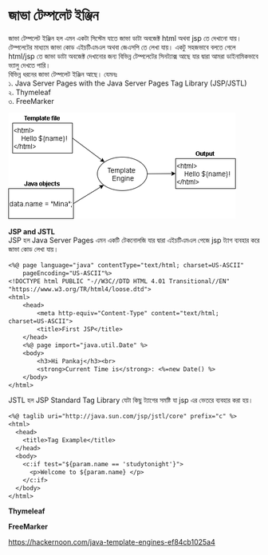 # জাভা টেম্পলেট ইঞ্জিন

জাভা টেম্পলেট ইঞ্জিন হল এমন একটা সিস্টেম যাতে জাভা ডাটা অবজেক্ট html অথবা jsp তে দেখানো যায়। টেম্পলেটের মাধ্যমে জাভা কোড এইচটিএমএল অথবা জেএসপি তে লেখা যায়। একটু সহজভাবে বলতে গেলে html/jsp তে জাভা ডাটা অবজেক্ট দেখানোর জন্য বিভিন্ন টেম্পলেটের সিনট্যাক্স আছে যার দ্বারা আমরা ডাইনামিকভাবে ভ্যালু দেখতে পারি।                
বিভিন্ন ধরনের জাভা টেম্পলেট ইঞ্জিন আছে। যেমনঃ       
১. Java Server Pages with the Java Server Pages Tag Library (JSP/JSTL)                  
২. Thymeleaf                
৩. FreeMarker                  

<img src="Images/Template Engine.png" />

**JSP and JSTL**                                   
JSP হল Java Server Pages এমন একটি টেকনোলজি যার দ্বারা এইচটিএমএল পেজে jsp ট্যাগ ব্যবহার করে জাভা কোড লেখা যায়।              
```
<%@ page language="java" contentType="text/html; charset=US-ASCII"
    pageEncoding="US-ASCII"%>
<!DOCTYPE html PUBLIC "-//W3C//DTD HTML 4.01 Transitional//EN" "https://www.w3.org/TR/html4/loose.dtd">
<html>
	<head>
		<meta http-equiv="Content-Type" content="text/html; charset=US-ASCII">
		<title>First JSP</title>
	</head>
	<%@ page import="java.util.Date" %>
	<body>
		<h3>Hi Pankaj</h3><br>
		<strong>Current Time is</strong>: <%=new Date() %>
	</body>
</html>
```

JSTL হল JSP Standard Tag Library যেটা কিছু ট্যাগের সমষ্টি যা jsp এর ভেতরে ব্যবহার করা হয়।                      
```
<%@ taglib uri="http://java.sun.com/jsp/jstl/core" prefix="c" %>
<html>
  <head>
    <title>Tag Example</title>
  </head>
  <body>
    <c:if test="${param.name == 'studytonight'}">
      <p>Welcome to ${param.name} </p>
    </c:if>
  </body>
</html>
```

**Thymeleaf**

**FreeMarker**

https://hackernoon.com/java-template-engines-ef84cb1025a4